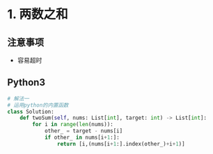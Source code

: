 # 1. 两数之和
## 注意事项
* 容易超时
## Python3
```python
# 解法一
# 运用python的内置函数
class Solution:
    def twoSum(self, nums: List[int], target: int) -> List[int]:
        for i in range(len(nums)):
            other_ = target - nums[i]
            if other_ in nums[i+1:]:
                return [i,(nums[i+1:].index(other_)+i+1)]
```


